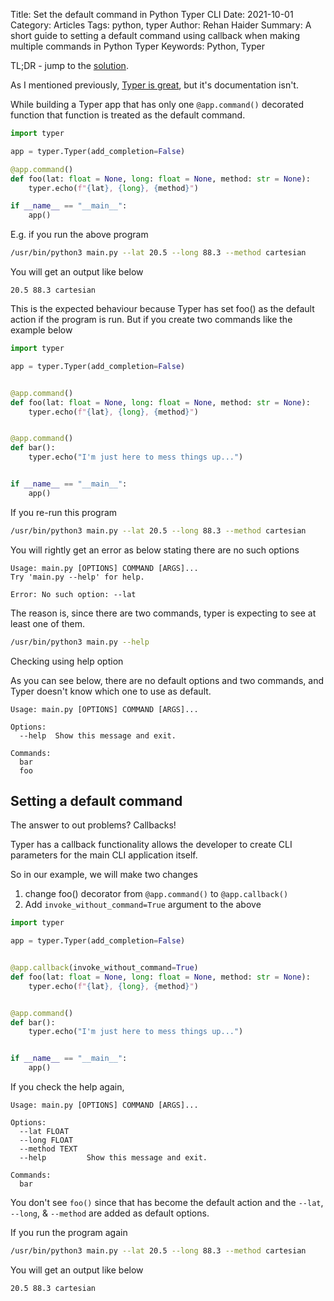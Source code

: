 Title: Set the default command in Python Typer CLI
Date: 2021-10-01
Category: Articles
Tags: python, typer
Author: Rehan Haider
Summary: A short guide to setting a default command using callback when making multiple commands in Python Typer 
Keywords: Python, Typer


TL;DR - jump to the [solution](#setting-a-default-command).

As I mentioned previously, [Typer is great]({filename}0025-disable-python-typer-cli-autocompletion.md), but it's documentation isn't. 

While building a Typer app that has only one `@app.command()` decorated function that function is treated as the default command.

```python
import typer

app = typer.Typer(add_completion=False)

@app.command()
def foo(lat: float = None, long: float = None, method: str = None):
    typer.echo(f"{lat}, {long}, {method}")

if __name__ == "__main__":
    app()

```

E.g. if you run the above program 
```bash
/usr/bin/python3 main.py --lat 20.5 --long 88.3 --method cartesian
```

You will get an output like below
```text
20.5 88.3 cartesian
```

This is the expected behaviour because Typer has set foo() as the default action if the program is run. But if you create two commands like the example below

```python
import typer

app = typer.Typer(add_completion=False)


@app.command()
def foo(lat: float = None, long: float = None, method: str = None):
    typer.echo(f"{lat}, {long}, {method}")


@app.command()
def bar():
    typer.echo("I'm just here to mess things up...")


if __name__ == "__main__":
    app()
```

If you re-run this program

```bash
/usr/bin/python3 main.py --lat 20.5 --long 88.3 --method cartesian
```

You will rightly get an error as below stating there are no such options
```text
Usage: main.py [OPTIONS] COMMAND [ARGS]...
Try 'main.py --help' for help.

Error: No such option: --lat
```

The reason is, since there are two commands, typer is expecting to see at least one of them. 
```bash
/usr/bin/python3 main.py --help
```
Checking using help option

As you can see below, there are no default options and two commands, and Typer doesn't know which one to use as default. 
```text
Usage: main.py [OPTIONS] COMMAND [ARGS]...

Options:
  --help  Show this message and exit.

Commands:
  bar
  foo
```

## Setting a default command
The answer to out problems? Callbacks!

Typer has a callback functionality allows the developer to create CLI parameters for the main CLI application itself.

So in our example, we will make two changes
1. change foo() decorator from `@app.command()` to `@app.callback()`
2. Add `invoke_without_command=True` argument to the above


```python
import typer

app = typer.Typer(add_completion=False)


@app.callback(invoke_without_command=True)
def foo(lat: float = None, long: float = None, method: str = None):
    typer.echo(f"{lat}, {long}, {method}")


@app.command()
def bar():
    typer.echo("I'm just here to mess things up...")


if __name__ == "__main__":
    app()
```

If you check the help again, 

```text
Usage: main.py [OPTIONS] COMMAND [ARGS]...

Options:
  --lat FLOAT
  --long FLOAT
  --method TEXT
  --help         Show this message and exit.

Commands:
  bar
```
You don't see `foo()` since that has become the default action and the `--lat`, `--long`, & `--method` are added as default options. 

If you run the program again
```bash
/usr/bin/python3 main.py --lat 20.5 --long 88.3 --method cartesian
```

You will get an output like below
```text
20.5 88.3 cartesian
```
